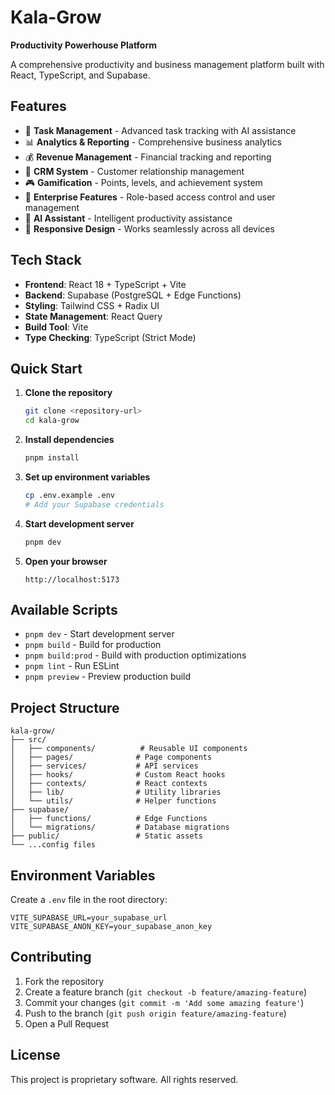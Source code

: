 # Kala-Grow

**Productivity Powerhouse Platform**

A comprehensive productivity and business management platform built with React, TypeScript, and Supabase.

## Features

- 🎯 **Task Management** - Advanced task tracking with AI assistance
- 📊 **Analytics & Reporting** - Comprehensive business analytics
- 💰 **Revenue Management** - Financial tracking and reporting
- 🏢 **CRM System** - Customer relationship management
- 🎮 **Gamification** - Points, levels, and achievement system
- 👥 **Enterprise Features** - Role-based access control and user management
- 🤖 **AI Assistant** - Intelligent productivity assistance
- 📱 **Responsive Design** - Works seamlessly across all devices

## Tech Stack

- **Frontend**: React 18 + TypeScript + Vite
- **Backend**: Supabase (PostgreSQL + Edge Functions)
- **Styling**: Tailwind CSS + Radix UI
- **State Management**: React Query
- **Build Tool**: Vite
- **Type Checking**: TypeScript (Strict Mode)

## Quick Start

1. **Clone the repository**
   ```bash
   git clone <repository-url>
   cd kala-grow
   ```

2. **Install dependencies**
   ```bash
   pnpm install
   ```

3. **Set up environment variables**
   ```bash
   cp .env.example .env
   # Add your Supabase credentials
   ```

4. **Start development server**
   ```bash
   pnpm dev
   ```

5. **Open your browser**
   ```
   http://localhost:5173
   ```

## Available Scripts

- `pnpm dev` - Start development server
- `pnpm build` - Build for production
- `pnpm build:prod` - Build with production optimizations
- `pnpm lint` - Run ESLint
- `pnpm preview` - Preview production build

## Project Structure

```
kala-grow/
├── src/
│   ├── components/          # Reusable UI components
│   ├── pages/              # Page components
│   ├── services/           # API services
│   ├── hooks/              # Custom React hooks
│   ├── contexts/           # React contexts
│   ├── lib/                # Utility libraries
│   └── utils/              # Helper functions
├── supabase/
│   ├── functions/          # Edge Functions
│   └── migrations/         # Database migrations
├── public/                 # Static assets
└── ...config files
```

## Environment Variables

Create a `.env` file in the root directory:

```env
VITE_SUPABASE_URL=your_supabase_url
VITE_SUPABASE_ANON_KEY=your_supabase_anon_key
```

## Contributing

1. Fork the repository
2. Create a feature branch (`git checkout -b feature/amazing-feature`)
3. Commit your changes (`git commit -m 'Add some amazing feature'`)
4. Push to the branch (`git push origin feature/amazing-feature`)
5. Open a Pull Request

## License

This project is proprietary software. All rights reserved.
